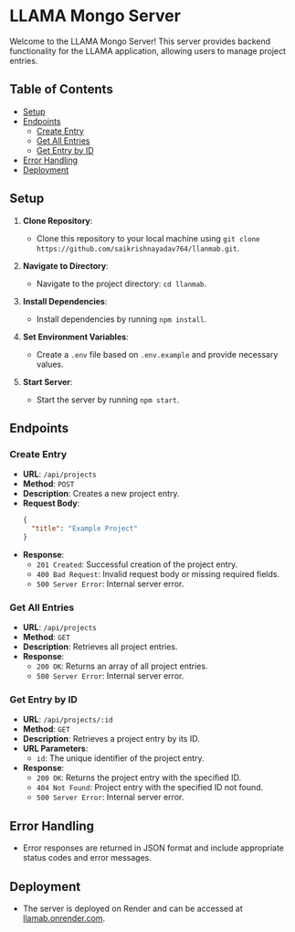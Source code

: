 

# LLAMA Mongo Server

Welcome to the LLAMA Mongo Server! This server provides backend functionality for the LLAMA application, allowing users to manage project entries. 

## Table of Contents

- [Setup](#setup)
- [Endpoints](#endpoints)
  - [Create Entry](#create-entry)
  - [Get All Entries](#get-all-entries)
  - [Get Entry by ID](#get-entry-by-id)
- [Error Handling](#error-handling)
- [Deployment](#deployment)

## Setup

1. **Clone Repository**: 
   - Clone this repository to your local machine using `git clone https://github.com/saikrishnayadav764/llanmab.git`.

2. **Navigate to Directory**: 
   - Navigate to the project directory: `cd llanmab`.

3. **Install Dependencies**: 
   - Install dependencies by running `npm install`.

4. **Set Environment Variables**: 
   - Create a `.env` file based on `.env.example` and provide necessary values.

5. **Start Server**: 
   - Start the server by running `npm start`.

## Endpoints

### Create Entry

- **URL**: `/api/projects`
- **Method**: `POST`
- **Description**: Creates a new project entry.
- **Request Body**:
  ```json
  {
    "title": "Example Project"
  }
  ```
- **Response**:
  - `201 Created`: Successful creation of the project entry.
  - `400 Bad Request`: Invalid request body or missing required fields.
  - `500 Server Error`: Internal server error.

### Get All Entries

- **URL**: `/api/projects`
- **Method**: `GET`
- **Description**: Retrieves all project entries.
- **Response**:
  - `200 OK`: Returns an array of all project entries.
  - `500 Server Error`: Internal server error.

### Get Entry by ID

- **URL**: `/api/projects/:id`
- **Method**: `GET`
- **Description**: Retrieves a project entry by its ID.
- **URL Parameters**:
  - `id`: The unique identifier of the project entry.
- **Response**:
  - `200 OK`: Returns the project entry with the specified ID.
  - `404 Not Found`: Project entry with the specified ID not found.
  - `500 Server Error`: Internal server error.

## Error Handling

- Error responses are returned in JSON format and include appropriate status codes and error messages.

## Deployment

- The server is deployed on Render and can be accessed at [llamab.onrender.com](https://llamab.onrender.com/).


